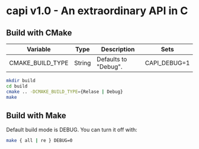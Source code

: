 # capi v1.0 - An extraordinary API in C

## Build with CMake

Variable         | Type   | Description          | Sets         |
-----------------|--------|----------------------|--------------|
CMAKE_BUILD_TYPE | String | Defaults to "Debug". | CAPI_DEBUG=1 |

```sh
mkdir build
cd build
cmake .. -DCMAKE_BUILD_TYPE={Relase | Debug}
make
```

## Build with Make
Default build mode is DEBUG. You can turn it off with:
```sh
make { all | re } DEBUG=0
```
